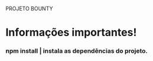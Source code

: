 PROJETO BOUNTY <br>
<h1>Informações importantes!</h1>
<h3>npm install | instala as dependências do projeto.</h3>
